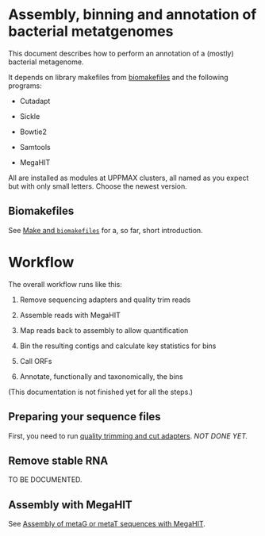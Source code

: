 # Assembly, binning and annotation of bacterial metatgenomes

This document describes how to perform an annotation of a (mostly) bacterial metagenome.

It depends on library makefiles from
[biomakefiles](https://github.com/erikrikarddaniel/biomakefiles) and the following programs:

- Cutadapt

- Sickle

- Bowtie2

- Samtools

- MegaHIT

All are installed as modules at UPPMAX clusters, all named as you expect but with only small
letters. Choose the newest version.

## Biomakefiles

See [Make and `biomakefiles`](detail-docs/biomakefiles.md) for a, so far, short introduction.

# Workflow

The overall workflow runs like this:

1. Remove sequencing adapters and quality trim reads

2. Assemble reads with MegaHIT

3. Map reads back to assembly to allow quantification

4. Bin the resulting contigs and calculate key statistics for bins

5. Call ORFs

6. Annotate, functionally and taxonomically, the bins

(This documentation is not finished yet for all the steps.)

## Preparing your sequence files

First, you need to run [quality trimming and cut adapters](detail-docs/quality_trim_and_cutadapt.md).
*NOT DONE YET.*

## Remove stable RNA

TO BE DOCUMENTED.

## Assembly with MegaHIT

See [Assembly of metaG or metaT sequences with MegaHIT](detail-docs/metaG_and_metaT_assembly_with_megahit.md).
